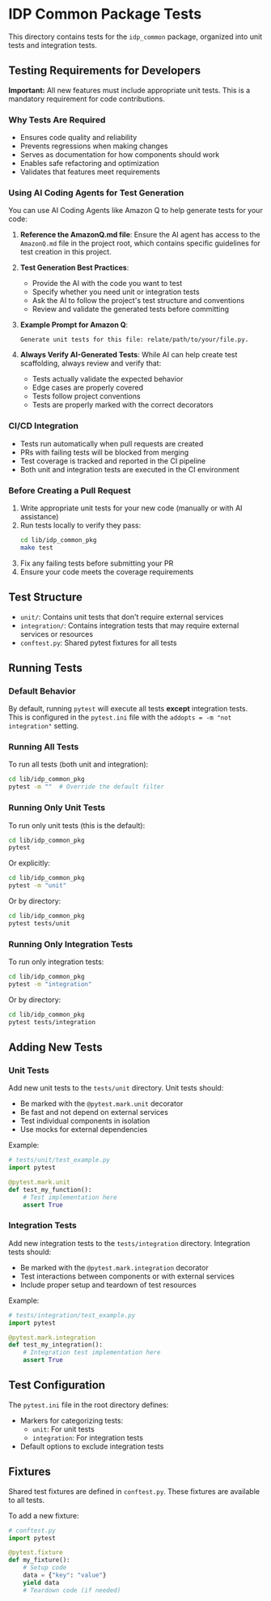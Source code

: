 # IDP Common Package Tests

This directory contains tests for the `idp_common` package, organized into unit tests and integration tests.

## Testing Requirements for Developers

**Important:** All new features must include appropriate unit tests. This is a mandatory requirement for code contributions.

### Why Tests Are Required
- Ensures code quality and reliability
- Prevents regressions when making changes
- Serves as documentation for how components should work
- Enables safe refactoring and optimization
- Validates that features meet requirements

### Using AI Coding Agents for Test Generation

You can use AI Coding Agents like Amazon Q to help generate tests for your code:

1. **Reference the AmazonQ.md file**: Ensure the AI agent has access to the `AmazonQ.md` file in the project root, which contains specific guidelines for test creation in this project.

2. **Test Generation Best Practices**:
   - Provide the AI with the code you want to test
   - Specify whether you need unit or integration tests
   - Ask the AI to follow the project's test structure and conventions
   - Review and validate the generated tests before committing

3. **Example Prompt for Amazon Q**:
   ```
   Generate unit tests for this file: relate/path/to/your/file.py.
   ```

4. **Always Verify AI-Generated Tests**: While AI can help create test scaffolding, always review and verify that:
   - Tests actually validate the expected behavior
   - Edge cases are properly covered
   - Tests follow project conventions
   - Tests are properly marked with the correct decorators

### CI/CD Integration
- Tests run automatically when pull requests are created
- PRs with failing tests will be blocked from merging
- Test coverage is tracked and reported in the CI pipeline
- Both unit and integration tests are executed in the CI environment

### Before Creating a Pull Request
1. Write appropriate unit tests for your new code (manually or with AI assistance)
2. Run tests locally to verify they pass:
   ```bash
   cd lib/idp_common_pkg
   make test
   ```
3. Fix any failing tests before submitting your PR
4. Ensure your code meets the coverage requirements

## Test Structure

- `unit/`: Contains unit tests that don't require external services
- `integration/`: Contains integration tests that may require external services or resources
- `conftest.py`: Shared pytest fixtures for all tests

## Running Tests

### Default Behavior

By default, running `pytest` will execute all tests **except** integration tests. This is configured in the `pytest.ini` file with the `addopts = -m "not integration"` setting.

### Running All Tests

To run all tests (both unit and integration):

```bash
cd lib/idp_common_pkg
pytest -m ""  # Override the default filter
```

### Running Only Unit Tests

To run only unit tests (this is the default):

```bash
cd lib/idp_common_pkg
pytest
```

Or explicitly:

```bash
cd lib/idp_common_pkg
pytest -m "unit"
```

Or by directory:

```bash
cd lib/idp_common_pkg
pytest tests/unit
```

### Running Only Integration Tests

To run only integration tests:

```bash
cd lib/idp_common_pkg
pytest -m "integration"
```

Or by directory:

```bash
cd lib/idp_common_pkg
pytest tests/integration
```

## Adding New Tests

### Unit Tests

Add new unit tests to the `tests/unit` directory. Unit tests should:
- Be marked with the `@pytest.mark.unit` decorator
- Be fast and not depend on external services
- Test individual components in isolation
- Use mocks for external dependencies

Example:

```python
# tests/unit/test_example.py
import pytest

@pytest.mark.unit
def test_my_function():
    # Test implementation here
    assert True
```

### Integration Tests

Add new integration tests to the `tests/integration` directory. Integration tests should:
- Be marked with the `@pytest.mark.integration` decorator
- Test interactions between components or with external services
- Include proper setup and teardown of test resources

Example:

```python
# tests/integration/test_example.py
import pytest

@pytest.mark.integration
def test_my_integration():
    # Integration test implementation here
    assert True
```

## Test Configuration

The `pytest.ini` file in the root directory defines:
- Markers for categorizing tests:
  - `unit`: For unit tests
  - `integration`: For integration tests
- Default options to exclude integration tests

## Fixtures

Shared test fixtures are defined in `conftest.py`. These fixtures are available to all tests.

To add a new fixture:

```python
# conftest.py
import pytest

@pytest.fixture
def my_fixture():
    # Setup code
    data = {"key": "value"}
    yield data
    # Teardown code (if needed)
```
